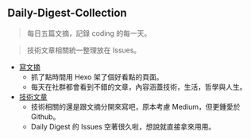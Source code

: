 ## Daily-Digest-Collection

> 每日五篇文摘，記錄 coding 的每一天。

> 技術文章相關統一整理放在 Issues。

- [寫文摘](https://goo.gl/dXn3Wk)
  - 抓了點時間用 Hexo 架了個好看點的頁面。
  - 每天在社群都會看到不錯的文章，內容涵蓋技術，生活，哲學與人生。
- [技術文章](https://goo.gl/ZvQnbf)
  - 技術相關的還是跟文摘分開來寫吧，原本考慮 Medium，但更鍾愛於 Github。
  - Daily Digest 的 Issues 空著很久啦，想說就直接拿來用用。
